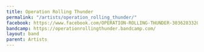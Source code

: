 ```yaml
---
title: Operation Rolling Thunder
permalink: "/artists/operation_rolling_thunder/"
facebook: https://www.facebook.com/OPERATION-ROLLING-THUNDER-303628332001/
bandcamp: https://operationrollingthunder.bandcamp.com/
layout: band
parent: Artists
---
```


